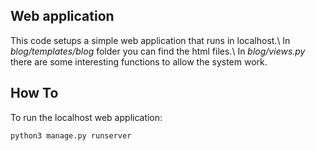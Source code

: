 ## Web application

This code setups a simple web application that runs in localhost.\ 
In *blog/templates/blog* folder you can find the html files.\ 
In *blog/views.py* there are some interesting functions to allow the system work.

## How To

To run the localhost web application:
```
python3 manage.py runserver
```

